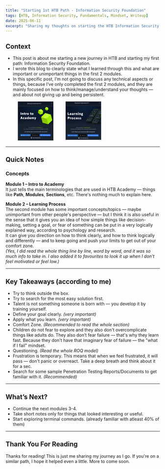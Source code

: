 ```yaml
---
title: "Starting 1st HTB Path - Information Security Foundation"
tags: [HTB, Information Security, Fundamentals, Mindset, Writeup]
date: 2025-06-11
excerpt: "Sharing my thoughts on starting the HTB Information Security Foundation path — lessons from the first two modules."
---
```


## Context

- This post is about me starting a new journey in HTB and starting my first path: Information Security Foundation.  
- I wrote this blog to clearly state what I learned through this and what are important or unimportant things in the first 2 modules.  
- In this specific post, I’m not going to discuss any technical aspects or things, because I’ve only completed the first 2 modules, and they are mainly focused on how to think/manage/understand your thoughts — and about not giving up and being persistent.
<div style="display: flex; gap: 40px; margin-bottom: 20px; margin-left: 40px">
  <img src="/assets/images/screenshot-intro-to-academy.png" alt="Intro" style="width: 25%; height: 25%;">
  <img src="/assets/images/learning-process.png" alt="Learning Process" style="width: 25%; height: 25%;">
</div>

--- 

## Quick Notes

### Concepts

**Module 1 – Intro to Academy**  
It just tells the main terminologies that are used in HTB Academy — things like **Path**, **Modules**, **Sections**, etc. There's nothing much to explain here.

**Module 2 – Learning Process**  
The second module has some important concepts/topics — maybe unimportant from other people's perspective — but I think it is also useful in the sense that it gives you an idea of how simple things like decision-making, setting a goal, or fear of something can be put in a very logically explained way, according to psychology and research.  
It can give you direction on how to think clearly, and how to think logically and differently — and to keep going and push your limits to get out of your comfort zone.  
*(Yes, I did read the whole thing line by line, word by word, and it was so much info to take in. I also added it to favourites to look it up when I don't feel motivated or feel low.)*

--- 

## Key Takeaways (according to me)

- Try to think outside the box.  
- Try to search for the most easy solution first.  
- Talent is not something someone is born with — you develop it by training yourself.  
- Define your goal clearly. *(very important)*  
- Apply what you learn. *(very important)*  
- Comfort Zone. *(Recommended to read the whole section)*  
- Children do not fear to explore and they also don't overcomplicate things like adults do. They also don’t fear failure — that's why they learn fast. Because they don't have that imaginary fear of failure — the "what if I fail" mindset.  
- Questioning. *(Read the whole ROQ model)*  
- Frustration is temporary. This means that when we feel frustrated, it will pass — don't panic or overreact. Take a deep breath and think about it for a sec.  
- Search for some sample Penetration Testing Reports/Documents to get familiar with it. *(Recommended)*

--- 

## What’s Next?

- Continue the next modules 3-4.  
- Take short notes only for things that looked interesting or useful.  
- Start exploring terminal commands. (already familiar with atleast 40% of them)  

--- 

## Thank You For Reading
Thanks for reading! This is just me sharing my journey as I go. If you're on a similar path, I hope it helped even a little. More to come soon.

